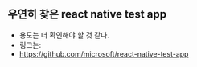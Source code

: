 ## 우연히 찾은 react native test app
- 용도는 더 확인해야 할 것 같다.
- 링크는: 
- https://github.com/microsoft/react-native-test-app
